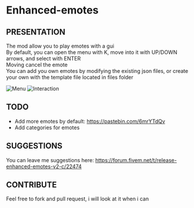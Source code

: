 # Enhanced-emotes

## PRESENTATION

The mod allow you to play emotes with a gui <br />
By default, you can open the menu with K, move into it with UP/DOWN arrows, and select with ENTER <br /> 
Moving cancel the emote <br /> 
You can add you own emotes by modifying the existing json files, or create your own with the template file located in files folder <br />

![Menu](https://puu.sh/wk4cB.jpg)
![Interaction](https://puu.sh/wk4fP.jpg)

## TODO
- Add more emotes by default: https://pastebin.com/6mrYTdQv
- Add categories for emotes

## SUGGESTIONS
You can leave me suggestions here: https://forum.fivem.net/t/release-enhanced-emotes-v2-c/22474

## CONTRIBUTE
Feel free to fork and pull request, i will look at it when i can